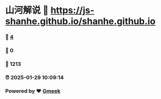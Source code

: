 # 山河解说 :link: https://js-shanhe.github.io/shanhe.github.io 
### :page_facing_up: [4](https://js-shanhe.github.io/shanhe.github.io/tag.html) 
### :speech_balloon: 0 
### :hibiscus: 1213 
### :alarm_clock: 2025-01-29 10:09:14 
### Powered by :heart: [Gmeek](https://github.com/Meekdai/Gmeek)
